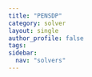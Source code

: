 ```yaml
---
title: "PENSDP"
category: solver
layout: single
author_profile: false
tags: 
sidebar:
  nav: "solvers"
---
```

